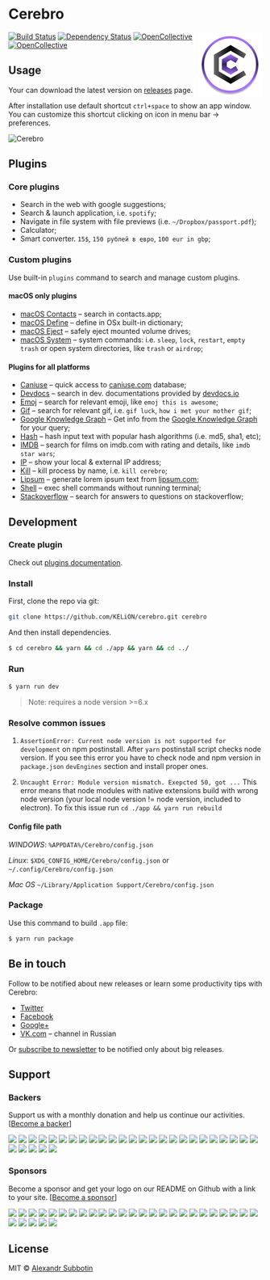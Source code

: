 # Cerebro

<img src="./build/icons/128x128.png" align="right"/>

[![Build Status][travis-image]][travis-url]
[![Dependency Status][david_img]][david_site]
[![OpenCollective](https://opencollective.com/cerebro/backers/badge.svg)](#backers) 
[![OpenCollective](https://opencollective.com/cerebro/sponsors/badge.svg)](#sponsors)

## Usage
Your can download the latest version on  [releases](https://github.com/KELiON/cerebro/releases) page.

After installation use default shortcut `ctrl+space` to show an app window. You can customize this shortcut clicking on icon in menu bar → preferences.

![Cerebro](https://cloud.githubusercontent.com/assets/594298/20180624/858a483a-a75b-11e6-94a1-ef1edc4d95c3.gif)

## Plugins
### Core plugins
* Search in the web with google suggestions;
* Search & launch application, i.e. `spotify`;
* Navigate in file system with file previews (i.e. `~/Dropbox/passport.pdf`);
* Calculator;
* Smart converter. `15$`, `150 рублей в евро`, `100 eur in gbp`;

### Custom plugins
Use built-in `plugins` command to search and manage custom plugins.

#### macOS only plugins
* [macOS Contacts](https://github.com/KELiON/cerebro-osx-contacts) – search in contacts.app;
* [macOS Define](https://github.com/KELiON/cerebro-osx-define) – define in OSx built-in dictionary;
* [macOS Eject](https://github.com/codingmatty/cerebro-plugin-osx-eject) – safely eject mounted volume drives;
* [macOS System](https://github.com/KELiON/cerebro-osx-system) – system commands: i.e. `sleep`, `lock`, `restart`, `empty trash` or open system directories, like `trash` or `airdrop`;

#### Plugins for all platforms
* [Caniuse](https://github.com/KELiON/cerebro-caniuse) – quick access to [caniuse.com](http://caniuse.com) database;
* [Devdocs](https://github.com/KELiON/cerebro-devdocs) – search in dev. documentations provided by [devdocs.io](http://devdocs.io)
* [Emoj](https://github.com/KELiON/cerebro-emoj) – search for relevant emoji, like `emoj this is awesome`;
* [Gif](https://github.com/KELiON/cerebro-gif) – search for relevant gif, i.e. `gif luck`, `how i met your mother gif`;
* [Google Knowledge Graph](https://github.com/Kageetai/cerebro-gkg) – Get info from the [Google Knowledge Graph](https://www.google.com/intl/bn/insidesearch/features/search/knowledge.html) for your query;
* [Hash](https://github.com/codingmatty/cerebro-plugin-hash) – hash input text with popular hash algorithms (i.e. md5, sha1, etc);
* [IMDB](https://github.com/KELiON/cerebro-imdb) – search for films on imdb.com with rating and details, like `imdb star wars`;
* [IP](https://github.com/KELiON/cerebro-ip) – show your local & external IP address;
* [Kill](https://github.com/KELiON/cerebro-kill) – kill process by name, i.e. `kill cerebro`;
* [Lipsum](https://github.com/codingmatty/cerebro-plugin-lipsum) – generate lorem ipsum text from [lipsum.com](http://www.lipsum.com);
* [Shell](https://github.com/KELiON/cerebro-shell) – exec shell commands without running terminal;
* [Stackoverflow](https://github.com/BrainMaestro/cerebro-stackoverflow) – search for answers to questions on stackoverflow;

## Development
### Create plugin
Check out [plugins documentation](./docs/plugins.md).

### Install

First, clone the repo via git:

```bash
git clone https://github.com/KELiON/cerebro.git cerebro
```

And then install dependencies.

```bash
$ cd cerebro && yarn && cd ./app && yarn && cd ../
```

### Run
```bash
$ yarn run dev
```

> Note: requires a node version >=6.x

### Resolve common issues
1. `AssertionError: Current node version is not supported for development` on npm postinstall.
After `yarn` postinstall script checks node version. If you see this error you have to check node and npm version in `package.json` `devEngines` section and install proper ones.

2. `Uncaught Error: Module version mismatch. Exepcted 50, got ...`
This error means that node modules with native extensions build with wrong node version (your local node version != node version, included to electron). To fix this issue run `cd ./app && yarn run rebuild`

#### Config file path


*WINDOWS*: `%APPDATA%/Cerebro/config.json`

*Linux*: `$XDG_CONFIG_HOME/Cerebro/config.json`  or `~/.config/Cerebro/config.json`

*Mac OS* `~/Library/Application Support/Cerebro/config.json`


### Package
Use this command to build `.app` file:

```bash
$ yarn run package
```


## Be in touch
Follow to be notified about new releases or learn some productivity tips with Cerebro:

* [Twitter](https://twitter.com/cerebro_app)
* [Facebook](https://www.facebook.com/cerebroapp)
* [Google+](https://plus.google.com/104292436165594177472)
* [VK.com](https://vk.com/cerebroapp) – channel in Russian

Or [subscribe to newsletter](http://eepurl.com/coiKU9) to be notified only about big releases.

## Support
### Backers
Support us with a monthly donation and help us continue our activities. [[Become a backer](https://opencollective.com/cerebro#backer)]

<a href="https://opencollective.com/cerebro/backer/0/website" target="_blank"><img src="https://opencollective.com/cerebro/backer/0/avatar.svg"></a>
<a href="https://opencollective.com/cerebro/backer/1/website" target="_blank"><img src="https://opencollective.com/cerebro/backer/1/avatar.svg"></a>
<a href="https://opencollective.com/cerebro/backer/2/website" target="_blank"><img src="https://opencollective.com/cerebro/backer/2/avatar.svg"></a>
<a href="https://opencollective.com/cerebro/backer/3/website" target="_blank"><img src="https://opencollective.com/cerebro/backer/3/avatar.svg"></a>
<a href="https://opencollective.com/cerebro/backer/4/website" target="_blank"><img src="https://opencollective.com/cerebro/backer/4/avatar.svg"></a>
<a href="https://opencollective.com/cerebro/backer/5/website" target="_blank"><img src="https://opencollective.com/cerebro/backer/5/avatar.svg"></a>
<a href="https://opencollective.com/cerebro/backer/6/website" target="_blank"><img src="https://opencollective.com/cerebro/backer/6/avatar.svg"></a>
<a href="https://opencollective.com/cerebro/backer/7/website" target="_blank"><img src="https://opencollective.com/cerebro/backer/7/avatar.svg"></a>
<a href="https://opencollective.com/cerebro/backer/8/website" target="_blank"><img src="https://opencollective.com/cerebro/backer/8/avatar.svg"></a>
<a href="https://opencollective.com/cerebro/backer/9/website" target="_blank"><img src="https://opencollective.com/cerebro/backer/9/avatar.svg"></a>
<a href="https://opencollective.com/cerebro/backer/10/website" target="_blank"><img src="https://opencollective.com/cerebro/backer/10/avatar.svg"></a>
<a href="https://opencollective.com/cerebro/backer/11/website" target="_blank"><img src="https://opencollective.com/cerebro/backer/11/avatar.svg"></a>
<a href="https://opencollective.com/cerebro/backer/12/website" target="_blank"><img src="https://opencollective.com/cerebro/backer/12/avatar.svg"></a>
<a href="https://opencollective.com/cerebro/backer/13/website" target="_blank"><img src="https://opencollective.com/cerebro/backer/13/avatar.svg"></a>
<a href="https://opencollective.com/cerebro/backer/14/website" target="_blank"><img src="https://opencollective.com/cerebro/backer/14/avatar.svg"></a>
<a href="https://opencollective.com/cerebro/backer/15/website" target="_blank"><img src="https://opencollective.com/cerebro/backer/15/avatar.svg"></a>
<a href="https://opencollective.com/cerebro/backer/16/website" target="_blank"><img src="https://opencollective.com/cerebro/backer/16/avatar.svg"></a>
<a href="https://opencollective.com/cerebro/backer/17/website" target="_blank"><img src="https://opencollective.com/cerebro/backer/17/avatar.svg"></a>
<a href="https://opencollective.com/cerebro/backer/18/website" target="_blank"><img src="https://opencollective.com/cerebro/backer/18/avatar.svg"></a>
<a href="https://opencollective.com/cerebro/backer/19/website" target="_blank"><img src="https://opencollective.com/cerebro/backer/19/avatar.svg"></a>
<a href="https://opencollective.com/cerebro/backer/20/website" target="_blank"><img src="https://opencollective.com/cerebro/backer/20/avatar.svg"></a>
<a href="https://opencollective.com/cerebro/backer/21/website" target="_blank"><img src="https://opencollective.com/cerebro/backer/21/avatar.svg"></a>
<a href="https://opencollective.com/cerebro/backer/22/website" target="_blank"><img src="https://opencollective.com/cerebro/backer/22/avatar.svg"></a>
<a href="https://opencollective.com/cerebro/backer/23/website" target="_blank"><img src="https://opencollective.com/cerebro/backer/23/avatar.svg"></a>
<a href="https://opencollective.com/cerebro/backer/24/website" target="_blank"><img src="https://opencollective.com/cerebro/backer/24/avatar.svg"></a>
<a href="https://opencollective.com/cerebro/backer/25/website" target="_blank"><img src="https://opencollective.com/cerebro/backer/25/avatar.svg"></a>
<a href="https://opencollective.com/cerebro/backer/26/website" target="_blank"><img src="https://opencollective.com/cerebro/backer/26/avatar.svg"></a>
<a href="https://opencollective.com/cerebro/backer/27/website" target="_blank"><img src="https://opencollective.com/cerebro/backer/27/avatar.svg"></a>
<a href="https://opencollective.com/cerebro/backer/28/website" target="_blank"><img src="https://opencollective.com/cerebro/backer/28/avatar.svg"></a>
<a href="https://opencollective.com/cerebro/backer/29/website" target="_blank"><img src="https://opencollective.com/cerebro/backer/29/avatar.svg"></a>

### Sponsors
Become a sponsor and get your logo on our README on Github with a link to your site. [[Become a sponsor](https://opencollective.com/cerebro#sponsor)]

<a href="https://opencollective.com/cerebro/sponsor/0/website" target="_blank"><img src="https://opencollective.com/cerebro/sponsor/0/avatar.svg"></a>
<a href="https://opencollective.com/cerebro/sponsor/1/website" target="_blank"><img src="https://opencollective.com/cerebro/sponsor/1/avatar.svg"></a>
<a href="https://opencollective.com/cerebro/sponsor/2/website" target="_blank"><img src="https://opencollective.com/cerebro/sponsor/2/avatar.svg"></a>
<a href="https://opencollective.com/cerebro/sponsor/3/website" target="_blank"><img src="https://opencollective.com/cerebro/sponsor/3/avatar.svg"></a>
<a href="https://opencollective.com/cerebro/sponsor/4/website" target="_blank"><img src="https://opencollective.com/cerebro/sponsor/4/avatar.svg"></a>
<a href="https://opencollective.com/cerebro/sponsor/5/website" target="_blank"><img src="https://opencollective.com/cerebro/sponsor/5/avatar.svg"></a>
<a href="https://opencollective.com/cerebro/sponsor/6/website" target="_blank"><img src="https://opencollective.com/cerebro/sponsor/6/avatar.svg"></a>
<a href="https://opencollective.com/cerebro/sponsor/7/website" target="_blank"><img src="https://opencollective.com/cerebro/sponsor/7/avatar.svg"></a>
<a href="https://opencollective.com/cerebro/sponsor/8/website" target="_blank"><img src="https://opencollective.com/cerebro/sponsor/8/avatar.svg"></a>
<a href="https://opencollective.com/cerebro/sponsor/9/website" target="_blank"><img src="https://opencollective.com/cerebro/sponsor/9/avatar.svg"></a>
<a href="https://opencollective.com/cerebro/sponsor/10/website" target="_blank"><img src="https://opencollective.com/cerebro/sponsor/10/avatar.svg"></a>
<a href="https://opencollective.com/cerebro/sponsor/11/website" target="_blank"><img src="https://opencollective.com/cerebro/sponsor/11/avatar.svg"></a>
<a href="https://opencollective.com/cerebro/sponsor/12/website" target="_blank"><img src="https://opencollective.com/cerebro/sponsor/12/avatar.svg"></a>
<a href="https://opencollective.com/cerebro/sponsor/13/website" target="_blank"><img src="https://opencollective.com/cerebro/sponsor/13/avatar.svg"></a>
<a href="https://opencollective.com/cerebro/sponsor/14/website" target="_blank"><img src="https://opencollective.com/cerebro/sponsor/14/avatar.svg"></a>
<a href="https://opencollective.com/cerebro/sponsor/15/website" target="_blank"><img src="https://opencollective.com/cerebro/sponsor/15/avatar.svg"></a>
<a href="https://opencollective.com/cerebro/sponsor/16/website" target="_blank"><img src="https://opencollective.com/cerebro/sponsor/16/avatar.svg"></a>
<a href="https://opencollective.com/cerebro/sponsor/17/website" target="_blank"><img src="https://opencollective.com/cerebro/sponsor/17/avatar.svg"></a>
<a href="https://opencollective.com/cerebro/sponsor/18/website" target="_blank"><img src="https://opencollective.com/cerebro/sponsor/18/avatar.svg"></a>
<a href="https://opencollective.com/cerebro/sponsor/19/website" target="_blank"><img src="https://opencollective.com/cerebro/sponsor/19/avatar.svg"></a>
<a href="https://opencollective.com/cerebro/sponsor/20/website" target="_blank"><img src="https://opencollective.com/cerebro/sponsor/20/avatar.svg"></a>
<a href="https://opencollective.com/cerebro/sponsor/21/website" target="_blank"><img src="https://opencollective.com/cerebro/sponsor/21/avatar.svg"></a>
<a href="https://opencollective.com/cerebro/sponsor/22/website" target="_blank"><img src="https://opencollective.com/cerebro/sponsor/22/avatar.svg"></a>
<a href="https://opencollective.com/cerebro/sponsor/23/website" target="_blank"><img src="https://opencollective.com/cerebro/sponsor/23/avatar.svg"></a>
<a href="https://opencollective.com/cerebro/sponsor/24/website" target="_blank"><img src="https://opencollective.com/cerebro/sponsor/24/avatar.svg"></a>
<a href="https://opencollective.com/cerebro/sponsor/25/website" target="_blank"><img src="https://opencollective.com/cerebro/sponsor/25/avatar.svg"></a>
<a href="https://opencollective.com/cerebro/sponsor/26/website" target="_blank"><img src="https://opencollective.com/cerebro/sponsor/26/avatar.svg"></a>
<a href="https://opencollective.com/cerebro/sponsor/27/website" target="_blank"><img src="https://opencollective.com/cerebro/sponsor/27/avatar.svg"></a>
<a href="https://opencollective.com/cerebro/sponsor/28/website" target="_blank"><img src="https://opencollective.com/cerebro/sponsor/28/avatar.svg"></a>
<a href="https://opencollective.com/cerebro/sponsor/29/website" target="_blank"><img src="https://opencollective.com/cerebro/sponsor/29/avatar.svg"></a>

## License
MIT © [Alexandr Subbotin](https://github.com/KELiON)

[travis-image]: https://travis-ci.org/KELiON/cerebro.svg?branch=master
[travis-url]: https://travis-ci.org/KELiON/cerebro
[david_img]: https://img.shields.io/david/KELiON/cerebro.svg
[david_site]: https://david-dm.org/KELiON/cerebro
